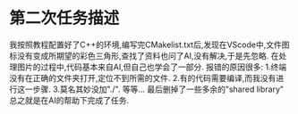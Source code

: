 # 第二次任务描述
我按照教程配置好了C++的环境,编写完CMakelist.txt后,发现在VScode中,文件图标没有变成所期望的彩色三角形,查找了资料也问了AI,没有解决,于是先忽略. 
在处理图片的过程中,代码基本来自AI,但自己也学会了一部分. 
报错的原因很多: 
1.终端没有在正确的文件夹打开,定位不到所需的文件. 
2.有的代码需要编译,而我没有进行这一步骤. 
3.莫名其妙没加"./". 
等等... 
最后删掉了一些多余的"shared library"
总之就是在AI的帮助下完成了任务.
